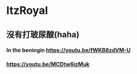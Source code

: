 # ItzRoyal 
## 沒有打玻尿酸(haha) 
#### In the beningin https://youtu.be/fWKB8zdVM-U
#### https://youtu.be/MCDtw6izMuk 
